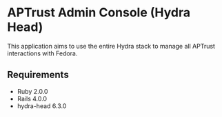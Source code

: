 # APTrust Admin Console (Hydra Head)

This application aims to use the entire Hydra stack to manage all APTrust interactions with Fedora.  

## Requirements
* Ruby 2.0.0
* Rails 4.0.0
* hydra-head 6.3.0